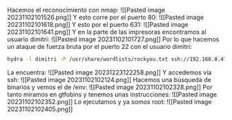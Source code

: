 Hacemos el reconocimiento con nmap:
![[Pasted image 20231102101526.png]]
Y esto corre por el puerto 80:
![[Pasted image 20231102101618.png]]
Y esto por el puerto 631:
![[Pasted image 20231102101641.png]]
Y en la parte de las impresoras encontramos al usuario dimitri:
![[Pasted image 20231102101727.png]]
Por lo que hacemos un ataque de fuerza bruta por el puerto 22 con el usuario dimitri:
```bash
hydra -l dimitri -P /usr/share/wordlists/rockyou.txt ssh://192.168.0.47
```
La encuentra:
![[Pasted image 20231223122258.png]]
Y accedemos vía ssh:
![[Pasted image 20231102102124.png]]
Hacemos una búsqueda de binarios y vemos el de /env:
![[Pasted image 20231102102328.png]]
Por tanto miramos en gtfobins y tenemos unas instrucciones:
![[Pasted image 20231102102352.png]]
Lo ejecutamos y ya somos root:
![[Pasted image 20231102102405.png]]
